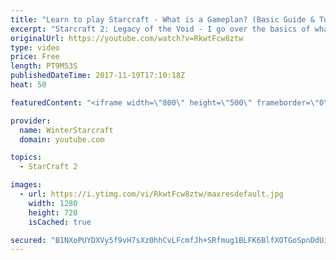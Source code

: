 ```yaml
---
title: "Learn to play Starcraft - What is a Gameplan? (Basic Guide & Tutorial)"
excerpt: "Starcraft 2: Legacy of the Void - I go over the basics of what a gameplan in starcraft 2 is and how to put one together.  Note this is not a guide on WHAT gameplan you should be using as each race!"
originalUrl: https://youtube.com/watch?v=RkwtFcw8ztw
type: video
price: Free
length: PT9M53S
publishedDateTime: 2017-11-19T17:10:18Z
heat: 50

featuredContent: "<iframe width=\"800\" height=\"500\" frameborder=\"0\" src=\"https://www.youtube.com/embed/RkwtFcw8ztw\" allow=\"accelerometer; autoplay; encrypted-media; gyroscope; picture-in-picture\" allowfullscreen></iframe>"

provider:
  name: WinterStarcraft
  domain: youtube.com

topics:
  - StarCraft 2

images:
  - url: https://i.ytimg.com/vi/RkwtFcw8ztw/maxresdefault.jpg
    width: 1280
    height: 720
    isCached: true

secured: "B1NXoPUYDXVy5f9vH7sXz0hhCvLFcmfJh+SRfmug1BLFK6BlfXOTGoSpnDdUifYnvHo4PMOvQxuJKEYgP9+gdFWYFCd3i9Kozry4cQ9+mAJ8nFFit1hEAk6PHjbecYLeAGbp3aNShZulV9JsOk+wONT8r4dtwqPdHTNTjg1ylVc3coBwy3avAS7AF3EdTUqzesRm/GJaGzSxJYlX6/4pR6e3RbQzdf9jgljCArVJqjarnkk+rqz/vSZlOa1zXa3ADuezh5j3BtjmJoD/viD90YhA+whiIZwD75RCCcxSBGaqpHrvFXeTqoXBExrQK0ZLeGQcF2Vs9fy/ClSXevCbt0ulIfJcXposvsiM/J68EU6Rcr634oePwTqdudBXE34Uc3ZeGHzHGqMCWFaaz1xQaEb2BhvTCyyYVl0ZgV49TiE=;06to3JIg+JxdkuJzNovBSQ=="
---
```


